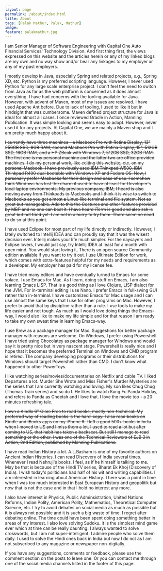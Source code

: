 ```yaml
---
layout: page
permalink: /about/index.html
title: About
tags: [Palak Mathur, Palak, Mathur]
image:
feature: palakmathur.jpg
---
```

 
  I am Senior Manager of Software Engineering with Capital One Auto Financial Services' Technology Division. And first thing first, the views expressed on this website and the articles herein or any of my linked blogs are my own and no way show and/or bear any linkages to my employer or any of my past employers.
  
  I mostly develop in Java, especially Spring and related projects, e.g., Spring XD, etc. Python is my preferred scripting language. However, I never used Python for any large scale enterprise project. I don't feel the need to switch from Java as far as the web platform is concerned as it does almost everything. I have had concerns with the tooling available for Java. However, with advent of Maven, most of my issues are resolved. I have used Apache Ant before. Due to lack of tooling, I used to like it but in hindsight that was cumbersome. Maven defined project structure for Java is ideal for almost all cases. I once reviewed Gradle in Action, Manning Publication. It was simple looking and seems easy to adopt. However, never used it for any projects. At Capital One, we are mainly a Maven shop and I am pretty much happy about it.
  
  ~~I currently have three machines - a Macbook Pro with Retina Display, 13" 256GB SSD, 8GB RAM, second Macbook Pro with Retina Display, 15", 512GB SSD, 16GB RAM, and a HP ZBook with Windows 7, 512GB SSD, 32GB RAM. The first one is my personal machine and the latter two are office provided machines. I do my personal work, like editing this website, etc. on my personal Macbook. I have previously used IBM Thinkpad W500, IBM Thinkpad R400 dual bootable with Windows XP and Fedora OS. Now, I personally prefer Macbooks for their design and ease of use. I somehow think Windows has lost the charm it used to have at least for Developer's local laptop environments. My previous company, IBM, I heard is also moving away from Thinkpads to Macbooks and I think it is wise to switch to Macbooks as you get almost a Linux-like terminal and file system. Not as great but manageable. Add to this the Gestures and other features provided by MBP and no one can beat it. I have heard iTerm is good and also zsh is great but not tried yet. I am not in a hurry to try them. There seem no need to do so at this point.~~
  
  I have used Eclipse for most part of my life directly or indirectly. However, I lately switched to Intellij IDEA and can proudly say that it was the wisest decision ever. Intellij makes your life much simpler. For the naysayers and Eclipse lovers, I would just say, try Intellij IDEA at least for a month with open mind. You would start loving it. There is an open source Community edition available if you want to try it out. I use Ultimate Edition for work, which comes with extra-features helpful for my needs and requirements as a developer. My employer has paid for my license fee.
  
  I have tried many editors and have eventually turned to Emacs for some solace. I use Emacs for Mac. As I learn, doing stuff on Emacs, I am also learning Emacs LISP. That is a good thing as I love Clojure, LISP dialect for the JVM. For in-terminal editing I use Nano. I prefer Emacs in full-swing GUI rather than in-terminal. I have customized Emacs for Mac usage and I can use almost the same keys that I use for other programs on Mac. However, I prefer to avoid that by discipline rather than a rule. I use tools to make my life easier and not tough. As much as I would love doing things the Emacs-way, I would also like to make my life simple and for that reason I am ready to take my own sweat time in learning Emacs-way.
  
  I use Brew as a package manager for Mac. Suggestions for better package manager with reasons are welcome. On Windows, I prefer using Powershell. I have tried using Chocolatey as package manager for Windows and would say it is pretty nice but in very nascent stage. Powershell is really nice and I hope that it becomes the preferred Terminal on Windows and CMD program is retired. The company developing programs or their distributions for Windows should target Powershell rather than CMD. I don't know what happened to other PowerToys.
  
  I like watching series/movies/documentaries on Netflix and cable TV. I liked Departures a lot. Murder She Wrote and Miss Fisher's Murder Mysteries are the series that I am currently watching and loving. My son likes Chug Chug (Thomas Train series) and so do I. He likes to watch Kung Fu Panda Holiday, and refers to Panda as Cheetah and I love that. I love the movie too - a 20 minutes refreshing tale.
  
  ~~I own a Kindle 6" Glare Free to read books, mostly non-technical. My preferred way of reading books is the hard-copy. I also read books on Kindle and iBooks apps on my iPhone 6. I left a good 500+ books in India when I moved to US and I miss them a lot. I used to read a lot but after coming to US, that habit has taken a backseat. But still I manage to read something or the other. I was one of the Technical Reviewers of EJB 3 in Action, 2nd Edition, published by Manning Publications.~~
  
  I have read Indian History a lot. A.L.Basham is one of my favorite authors on Ancient Indian Histories. I can read Discovery of India several times. Whenever I read Nehruji's books, I feel, as if he himself is talking to me. May be that is because of the Hindi TV series, Bharat Ek Khoj (Discovery of India). I wish today's politicians had half of his wit and writing capabilities. I am interested in learning about American History. There was a point in time when I was too much interested in East European History and geopolitik but now that is not the case and in that I hold no interest any more.
  
  I also have interest in Physics, Public Adminsistration, United Nations Reforms, Indian Polity, American Polity, Mathematics, Theoretical Computer Sciecne, etc. I try to avoid debates on social media as much as possible but it is always not possible and it is such a big waste of time. I regret after debating online. The time could have been spent doing something better in areas of my interest. I also love solving Sudoku. It is the simplest mind game ever which at time can be really daunting. I always wanted to solve crosswords, but I am not super-intelligent. I admire people who solve them daily. I used to solve the Hindi ones back in India but now I do not as I am not subscribed to any magazine or newspaper non-digitally.
  
  If you have any suggestions, comments or feedback, please use the comment section on the posts to leave one. Or you can contact me through one of the social media channels listed in the footer of this page.
 
